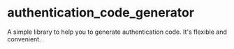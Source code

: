 # authentication\_code_generator
A simple library  to help you to generate authentication code. It's flexible and convenient.
